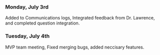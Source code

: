 ### Monday, July 3rd
Added to Communications logs, Integrated feedback from Dr. Lawrence, and completed question integration.

### Tuesday, July 4th
MVP team meeting, Fixed merging bugs, added neccisary features.

